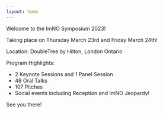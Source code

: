 ```yaml
---
layout: home
---
```

Welcome to the ImNO Symposium 2023!

Taking place on Thursday March 23rd and Friday March 24th!

Location: DoubleTree by Hilton, London Ontario

Program Highlights:
- 2 Keynote Sessions and 1 Panel Session 
- 48 Oral Talks
- 107 Pitches
- Social events including Reception and ImNO Jeopardy!


See you there!
